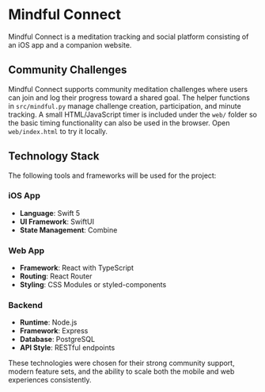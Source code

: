 # Mindful Connect

Mindful Connect is a meditation tracking and social platform consisting of an iOS app and a companion website.


## Community Challenges
Mindful Connect supports community meditation challenges where users can join and log their progress toward a shared goal. The helper functions in `src/mindful.py` manage challenge creation, participation, and minute tracking.
A small HTML/JavaScript timer is included under the `web/` folder so the basic timing functionality can also be used in the browser. Open `web/index.html` to try it locally.

## Technology Stack

The following tools and frameworks will be used for the project:

### iOS App
- **Language**: Swift 5
- **UI Framework**: SwiftUI
- **State Management**: Combine

### Web App
- **Framework**: React with TypeScript
- **Routing**: React Router
- **Styling**: CSS Modules or styled-components

### Backend
- **Runtime**: Node.js
- **Framework**: Express
- **Database**: PostgreSQL
- **API Style**: RESTful endpoints

These technologies were chosen for their strong community support, modern feature sets, and the ability to scale both the mobile and web experiences consistently.
